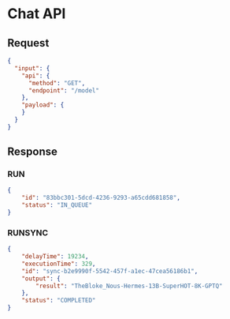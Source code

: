 # Chat API

## Request

```json
{
  "input": {
    "api": {
      "method": "GET",
      "endpoint": "/model"
    },
    "payload": {
    }
  }
}
```

## Response

### RUN

```json
{
    "id": "83bbc301-5dcd-4236-9293-a65cdd681858",
    "status": "IN_QUEUE"
}
```

### RUNSYNC

```json
{
    "delayTime": 19234,
    "executionTime": 329,
    "id": "sync-b2e9990f-5542-457f-a1ec-47cea56186b1",
    "output": {
        "result": "TheBloke_Nous-Hermes-13B-SuperHOT-8K-GPTQ"
    },
    "status": "COMPLETED"
}
```